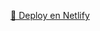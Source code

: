 [🚀 Deploy en Netlify](https://app.netlify.com/sites/brilliant-rolypoly-91e473/link/repos/b1wash%2FTubik)

